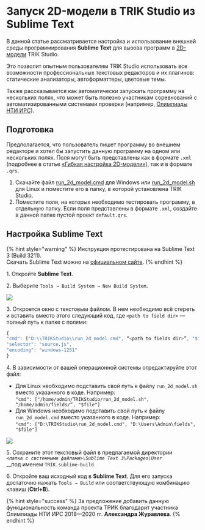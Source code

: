 # Запуск 2D-модели в TRIK Studio из Sublime Text

В данной статье рассматривается настройка и использование внешней среды программирования **Sublime Text** для вызова программ в [2D-модели](../../studio/2d-model/) TRIK Studio. &#x20;

Это позволит опытным пользователям TRIK Studio использовать все возможности профессиональных текстовых редакторов и их плагинов: статические анализаторы, автоформаттеры, цветовые темы.

Также рассказывается как автоматически запускать программу на нескольких полях, что может быть полезно участникам соревнований с автоматизированными системами проверки (например, [Олимпиады НТИ ИРС](https://trikset.com/education/nti)).

## **Подготовка** <a href="#configure" id="configure"></a>

Предполагается, что пользователь пишет программу во внешнем редакторе и хотел бы запустить данную программу на одном или нескольких полях. Поля могут быть представлены как в формате `.xml` (подробнее в статье [«Гибкая настройка 2D-модели»](../../studio/2d-model/settings.md)), так и в формате `.qrs`.

1. Скачайте файл [run\_2d\_model.cmd](https://gist.github.com/anastasiia-kornilova/2b955e62c3cef7a509fc043a189ea3ff) для Windows или [run\_2d\_model.sh](https://gist.github.com/anastasiia-kornilova/f13a708562debabeeb126381f3d535e5) для Linux и поместите его в папку, в которой установлена TRIK Studio.
2. Поместите поля, на которых необходимо тестировать программу, в отдельную папку. Если поля представлены в формате `.xml`, создайте в данной папке пустой проект `default.qrs`.

## Настройка **Sublime Text**

{% hint style="warning" %}
Инструкция протестирована на Sublime Text 3 (Build 3211).\
Скачать Sublime Text можно на [официальном сайте](https://www.sublimetext.com).
{% endhint %}

1\. Откройте **Sublime Text**.

2\. Выберите `Tools → Build System → New Build System`. &#x20;

![](../../.gitbook/assets/Sublime\_1.png)

3\. Откроется окно с текстовым файлом. В нем необходимо всё стереть и вставить вместо этого следующий код, где `<path to field dir>` — полный путь к папке с полями:

```javascript
{
"cmd": ["D:\\TRIKStudio\\run_2d_model.cmd", “<path to fields dir>”, "$file"],
"selector": "source.js",
"encoding": "windows-1251"
}
```

4\. В зависимости от вашей операционной системы отредактируйте этот файл:

* Для Linux необходимо подставить свой путь к файлу `run_2d_model.sh` вместо указанного в коде. Например:\
  `"cmd": ["/home/admin/TRIKStudio/run_2d_model.sh", “/home/admin/fields/”, "$file"]`
* Для Windows необходимо подставить свой путь к файлу `run_2d_model.cmd` вместо указанного в коде. Например:\
  `"cmd": ["D:\TRIKStudio\run_2d_model.cmd", "D:\Users\Admin\fields", "$file"]`

![](../../.gitbook/assets/Sublime\_2.png)

5\. Сохраните этот текстовый файл в предлагаемой директории\
_`<папка с системными файлами>\Sublime Text 3\Packages\User`_\
__под именем `TRIK.sublime-build`.

6\. Откройте ваш исходный код в **Sublime Text**. Для его запуска достаточно нажать `Tools → Build` или соответствующую комбинацию клавиш (**Ctrl+B**).

{% hint style="success" %}
За предложение добавить данную функциональность команда проекта ТРИК благодарит участника Олимпиады НТИ ИРС 2018—2020 гг. **Александра Журавлева**.
{% endhint %}

